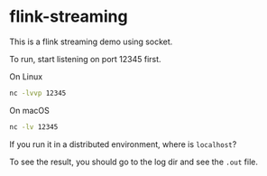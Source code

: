 # flink-streaming

This is a flink streaming demo using socket.

To run, start listening on port 12345 first.

On Linux

```sh
nc -lvvp 12345
```

On macOS

```sh
nc -lv 12345
```

If you run it in a distributed environment, where is `localhost`?

To see the result, you should go to the log dir and see the `.out` file.

